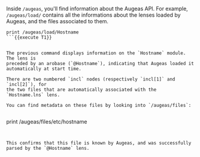Inside `/augeas`, you'll find information about the Augeas API.
For example, `/augeas/load/` contains all the informations about the lenses
loaded by Augeas, and the files associated to them.

```
print /augeas/load/Hostname
```{{execute T1}}


The previous command displays information on the `Hostname` module. The lens is
preceded by an arobase (`@Hostname`), indicating that Augeas loaded it
automatically at start time.

There are two numbered `incl` nodes (respectively `incl[1]` and `incl[2]`), for
the two files that are automatically associated with the `Hostname.lns` lens.

You can find metadata on these files by looking into `/augeas/files`:


```
print /augeas/files/etc/hostname
```{{execute T1}}


This confirms that this file is known by Augeas, and was successfully
parsed by the `@Hostname` lens.

